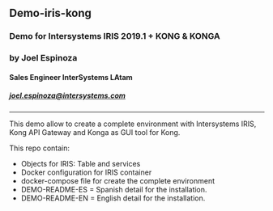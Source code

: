 ## Demo-iris-kong
### Demo for Intersystems IRIS 2019.1 + KONG & KONGA

### by Joel Espinoza
#### Sales Engineer InterSystems LAtam
##### joel.espinoza@intersystems.com


---

This demo allow to create a complete environment with Intersystems IRIS, Kong API Gateway and Konga as GUI tool for Kong.

This repo contain:
* Objects for IRIS: Table and services
* Docker configuration for IRIS container
* docker-compose file for create the complete environment
* DEMO-README-ES = Spanish detail for the installation.
* DEMO-README-EN = English detail for the installation.

